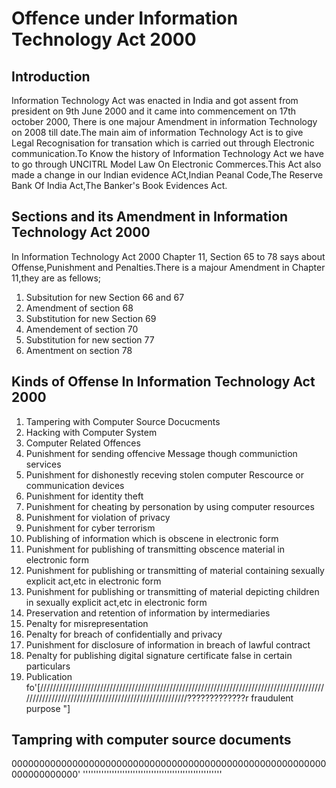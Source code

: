 # Offence under Information Technology Act 2000

## Introduction

Information Technology Act was enacted in India and got assent from president on 9th June 2000 and it came into commencement on 17th october 2000, There is one majour Amendment in information Technology on 2008 till date.The main aim of information Technology Act is to give Legal Recognisation for transation which is carried out through Electronic communication.To Know the history of Information Technology Act we have to go through UNCITRL Model Law On Electronic Commerces.This Act also made a change in our Indian evidence ACt,Indian Peanal Code,The Reserve Bank Of India Act,The Banker's Book Evidences Act.

## Sections and its Amendment in Information Technology Act 2000

In Information Technology Act 2000 Chapter 11, Section 65 to 78 says about Offense,Punishment and Penalties.There is a majour Amendment in Chapter 11,they are as fellows;
1. Subsitution for new Section 66 and 67 
2. Amendment of section 68
3. Substitution for new Section 69
4. Amendement of section 70
5. Substitution for new section 77
6. Amentment on section 78

## Kinds of Offense In Information Technology Act 2000

1. Tampering with Computer Source Docucments
2. Hacking with Computer System
3. Computer Related Offences
4. Punishment for sending offencive Message though communiction services
5. Punishment for dishonestly receving stolen computer Rescource or communication devices
6. Punishment for identity theft
7. Punishment for cheating by personation by using computer resources
8. Punishment for violation of privacy
9. Punishment for cyber terrorism
10. Publishing of information which is obscene in electronic form
11. Punishment for publishing of transmitting obscence material in electronic form
12. Punishment for publishing or transmitting of material containing sexually explicit act,etc in electronic form
13. Punishment for publishing or transmitting of material depicting children in sexually explicit act,etc in electronic form
14. Preservation and retention of information by intermediaries
15. Penalty for misrepresentation
16. Penalty for breach of confidentially and privacy
17. Punishment for disclosure of information in breach of lawful contract
18. Penalty for publishing digital signature certificate false in certain particulars
19. Publication fo'[/////////////////////////////////////////////////////////////////////////////////////////////////////////////////////////////////////////////?????????????r fraudulent purpose
"]











































































































































































































## Tampring with computer source documents  
  000000000000000000000000000000000000000000000000000000000000000000000'                                              '''''''''''''''''''''''''''''''''''''''''''''''''''''                                                                                                                                                                                                                              
